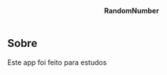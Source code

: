 <div align="center">
  <b>RandomNumber</b><br><br>
</div>

## Sobre

Este app foi feito para estudos
